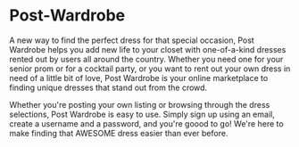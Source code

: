 # Post-Wardrobe

A new way to find the perfect dress for that special occasion, Post Wardrobe helps you add new life to your closet with one-of-a-kind dresses rented out by users all around the country. Whether you need one for your senior prom or for a cocktail party, or you want to rent out your own dress in need of a little bit of love, Post Wardrobe is your online marketplace to finding unique dresses that stand out from the crowd.

Whether you're posting your own listing or browsing through the dress selections, Post Wardrobe is easy to use. Simply sign up using an email, create a username and a password, and you're goood to go! We're here to make finding that AWESOME dress easier than ever before.

